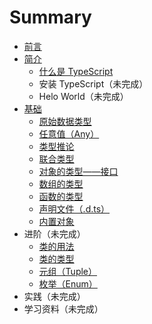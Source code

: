 # Summary

- [前言](README.md)
- [简介](introduction/README.md)
  - [什么是 TypeScript](introduction/what-is-typescript.md)
  - 安装 TypeScript（未完成）
  - Helo World（未完成）
- [基础](basics/README.md)
  - [原始数据类型](basics/primitive-data-types.md)
  - [任意值（Any）](basics/any.md)
  - [类型推论](basics/type-inference.md)
  - [联合类型](basics/union-types.md)
  - [对象的类型——接口](basics/type-of-object-interfaces.md)
  - [数组的类型](basics/type-of-array.md)
  - [函数的类型](basics/type-of-function.md)
  - [声明文件（.d.ts）](basics/declaration-files.md)
  - [内置对象](basics/built-in-objects.md)
- 进阶（未完成）
  - [类的用法](advanced/use-of-class.md)
  - [类的类型](advanced/type-of-class.md)
  - [元组（Tuple）](advanced/tuple.md)
  - [枚举（Enum）](advanced/enum.md)
- 实践（未完成）
- 学习资料（未完成）
